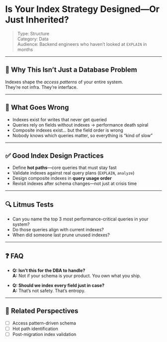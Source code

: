 # Is Your Index Strategy Designed—Or Just Inherited?

> Type: Structure  
> Category: Data  
> Audience: Backend engineers who haven’t looked at `EXPLAIN` in months

---

## 🧠 Why This Isn’t Just a Database Problem

Indexes shape the *access patterns* of your entire system.  
They’re not infra. They’re interface.

---

## 🚨 What Goes Wrong

- Indexes exist for writes that never get queried  
- Queries rely on fields without indexes → performance death spiral  
- Composite indexes exist... but the field order is wrong  
- Nobody knows which queries matter, so everything is “kind of slow”

---

## ✅ Good Index Design Practices

- Define **hot paths**—core queries that must stay fast  
- Validate indexes against real query plans (`EXPLAIN`, `analyze`)  
- Design composite indexes in **query usage order**  
- Revisit indexes after schema changes—not just at crisis time

---

## 🔍 Litmus Tests

- Can you name the top 3 most performance-critical queries in your system?  
- Do those queries align with current indexes?  
- When did someone last prune unused indexes?

---

## ❓ FAQ

- **Q: Isn’t this for the DBA to handle?**  
  **A:** Not if your schema is your product. You own what you ship.

- **Q: Should we index every field just in case?**  
  **A:** That’s not safety. That’s entropy.

---

## 🔗 Related Perspectives

- [ ] Access pattern-driven schema  
- [ ] Hot path identification  
- [ ] Post-migration index validation  
